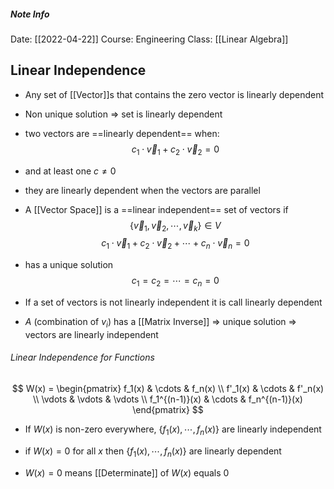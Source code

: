 ##### Note Info
Date: [[2022-04-22]]
Course: Engineering
Class: [[Linear Algebra]]
## Linear Independence
- Any set of [[Vector]]s that contains the zero vector is linearly dependent
- Non unique solution $\Rightarrow$ set is linearly dependent
- two vectors are ==linearly dependent== when:
$$ c_1\cdot\vec v_1 + c_2\cdot\vec v_2 = 0 $$
- and at least one $c \neq 0$
- they are linearly dependent when the vectors are parallel

- A [[Vector Space]] is a ==linear independent== set of vectors if
$$ \{\vec v_1, \vec v_2, \cdots, \vec v_k\}\in V $$
$$ c_1\cdot\vec v_1 + c_2\cdot\vec v_2 + \cdots + c_n\cdot\vec v_n = 0 $$
- has a unique solution
$$ c_1 = c_2 = \cdots = c_n = 0 $$

- If a set of vectors is not linearly independent it is call linearly dependent
- $A$ (combination of $v_i$) has a [[Matrix Inverse]] $\Rightarrow$ unique solution $\Rightarrow$ vectors are linearly independent

###### Linear Independence for Functions
$$
W(x) = 
\begin{pmatrix}
f_1(x) & \cdots & f_n(x) \\
f'_1(x) & \cdots & f'_n(x) \\
\vdots & \vdots & \vdots \\
f_1^{(n-1)}(x) & \cdots & f_n^{(n-1)}(x) 
\end{pmatrix}
$$
- If $W(x)$ is non-zero everywhere, $\{f_1(x), \cdots, f_n(x)\}$ are linearly independent

- if $W(x) = 0$ for all $x$ then $\{f_1(x), \cdots, f_n(x)\}$ are linearly dependent
- $W(x) = 0$ means [[Determinate]] of $W(x)$ equals 0



